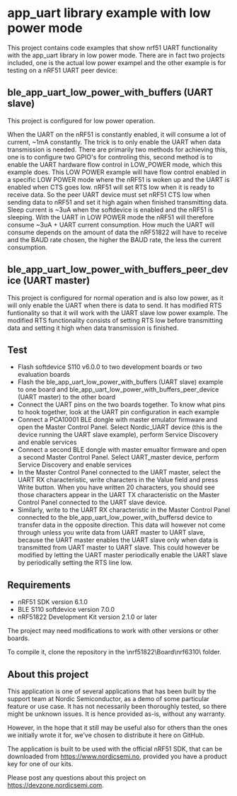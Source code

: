 app_uart library example with low power mode
==================

This project contains code examples that show nrf51 UART functionality with the app_uart library in low power mode.
There are in fact two projects included, one is the actual low power exampel and the other example is for testing on a nRF51 UART peer device:

ble_app_uart_low_power_with_buffers (UART slave)
------------
This project is configured for low power operation.
 
When the UART on the nRF51 is constantly enabled, it will consume a lot of current, ~1mA constantly. The trick is to only enable the UART when data transmission is needed. There are primarily two methods for achieving this, one is to configure two GPIO's for controling this, second method is to enable the UART hardware flow control in LOW_POWER mode, which this example does.
This LOW POWER example will have flow control enabled in a specific LOW POWER mode where the nRF51 is woken up and the UART is enabled when CTS goes low. nRF51 will set RTS low when it is ready to receive data. So the peer UART device must set nRF51 CTS low when sending data to nRF51 and set it high again when finished transmitting data. 
Sleep current is ~3uA when the softdevice is enabled and the nRF51 is sleeping. With the UART in LOW POWER mode the nRF51 will therefore consume ~3uA + UART current consumption. How much the UART will consume depends on the amount of data the nRF51822 will have to receive and the BAUD rate chosen, the higher the BAUD rate, the less the current consumption. 

ble_app_uart_low_power_with_buffers_peer_device (UART master)
------------
This project is configured for normal operation and is also low power, as it will only enable the UART when there is data to send. It has modified RTS funtionality so that it will work with the UART slave low power example. The modified RTS functionality consists of setting RTS low before transmitting data and setting it high when data transmission is finished.

Test
------------
- Flash softdevice S110 v6.0.0 to two development boards or two evaluation boards
- Flash the ble_app_uart_low_power_with_buffers (UART slave) example to one board and ble_app_uart_low_power_with_buffers_peer_device (UART master) to the other board
- Connect the UART pins on the two boards together. To know what pins to hook together, look at the UART pin configuration in each example
- Connect a PCA10001 BLE dongle with master emulator firmware and open the Master Control Panel. Select Nordic_UART device (this is the device running the UART slave example), perform Service Discovery and enable services
- Connect a second BLE dongle with master emualtor firmware and open a second Master Control Panel. Select UART_master device, perform Service Discovery and enable services
- In the Master Control Panel connected to the UART master, select the UART RX characteristic, write characters in the Value field and press Write button. When you have written 20 characters, you should see those characters appear in the UART TX characteristic on the Master Control Panel connected to the UART slave device.
- Similarly, write to the UART RX characteristic in the Master Control Panel connected to the ble_app_uart_low_power_with_buffersd device to transfer data in the opposite direction. This data will however not come through unless you write data from UART master to UART slave, because the UART master enables the UART slave only when data is transmitted from UART master to UART slave. This could however be modified by letting the UART master periodically enable the UART slave by periodically setting the RTS line low. 
 
Requirements
------------
- nRF51 SDK version 6.1.0
- BLE S110 softdevice version 7.0.0
- nRF51822 Development Kit version 2.1.0 or later

The project may need modifications to work with other versions or other boards. 

To compile it, clone the repository in the \nrf51822\Board\nrf6310\ folder.

About this project
------------------
This application is one of several applications that has been built by the support team at Nordic Semiconductor, as a demo of some particular feature or use case. It has not necessarily been thoroughly tested, so there might be unknown issues. It is hence provided as-is, without any warranty. 

However, in the hope that it still may be useful also for others than the ones we initially wrote it for, we've chosen to distribute it here on GitHub. 

The application is built to be used with the official nRF51 SDK, that can be downloaded from https://www.nordicsemi.no, provided you have a product key for one of our kits.

Please post any questions about this project on https://devzone.nordicsemi.com.
